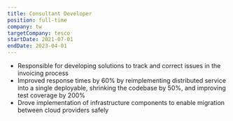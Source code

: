 ```yaml
---
title: Consultant Developer
position: full-time
company: tw
targetCompany: tesco
startDate: 2021-07-01
endDate: 2023-04-01
---
```

- Responsible for developing solutions to track and correct issues in the
  invoicing process
- Improved response times by 60% by reimplementing distributed service into a
  single deployable, shrinking the codebase by 50%, and improving test coverage
  by 200%
- Drove implementation of infrastructure components to enable migration between
  cloud providers safely
